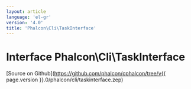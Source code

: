 ```yaml
---
layout: article
language: 'el-gr'
version: '4.0'
title: 'Phalcon\Cli\TaskInterface'
---
```

# Interface **Phalcon\Cli\TaskInterface**

[Source on Github](https://github.com/phalcon/cphalcon/tree/v{{ page.version }}.0/phalcon/cli/taskinterface.zep)